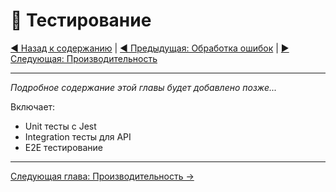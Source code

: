 # 🧪 Тестирование

[◀️ Назад к содержанию](./README.md) | [◀️ Предыдущая: Обработка ошибок](./06-error-handling.md) | [▶️ Следующая: Производительность](./08-performance.md)

---

_Подробное содержание этой главы будет добавлено позже..._

Включает:

- Unit тесты с Jest
- Integration тесты для API
- E2E тестирование

---

[Следующая глава: Производительность →](./08-performance.md)
